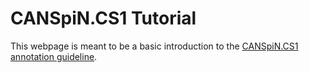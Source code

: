 # CANSpiN.CS1 Tutorial

This webpage is meant to be a basic introduction to the [CANSpiN.CS1 annotation guideline](https://www.canspin.uni-rostock.de/en/research/publications/).